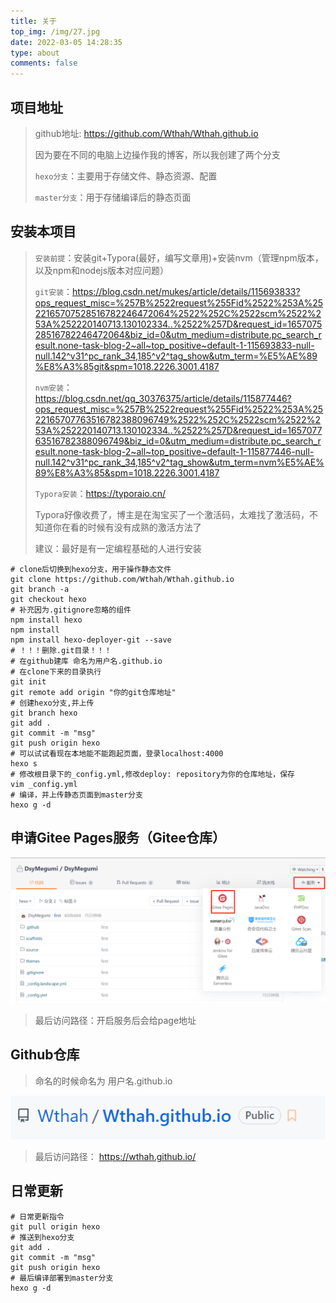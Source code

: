 ```yaml
---
title: 关于
top_img: /img/27.jpg
date: 2022-03-05 14:28:35
type: about
comments: false
---
```


## 项目地址

> github地址: https://github.com/Wthah/Wthah.github.io
>
> 因为要在不同的电脑上边操作我的博客，所以我创建了两个分支
>
> `hexo分支`：主要用于存储文件、静态资源、配置
>
> `master分支`：用于存储编译后的静态页面

## 安装本项目

> `安装前提`：安装git+Typora(最好，编写文章用)+安装nvm（管理npm版本，以及npm和nodejs版本对应问题）
>
> `git安装`：https://blog.csdn.net/mukes/article/details/115693833?ops_request_misc=%257B%2522request%255Fid%2522%253A%2522165707528516782246472064%2522%252C%2522scm%2522%253A%252220140713.130102334..%2522%257D&request_id=165707528516782246472064&biz_id=0&utm_medium=distribute.pc_search_result.none-task-blog-2~all~top_positive~default-1-115693833-null-null.142^v31^pc_rank_34,185^v2^tag_show&utm_term=%E5%AE%89%E8%A3%85git&spm=1018.2226.3001.4187
>
> `nvm安装`：https://blog.csdn.net/qq_30376375/article/details/115877446?ops_request_misc=%257B%2522request%255Fid%2522%253A%2522165707763516782388096749%2522%252C%2522scm%2522%253A%252220140713.130102334..%2522%257D&request_id=165707763516782388096749&biz_id=0&utm_medium=distribute.pc_search_result.none-task-blog-2~all~top_positive~default-1-115877446-null-null.142^v31^pc_rank_34,185^v2^tag_show&utm_term=nvm%E5%AE%89%E8%A3%85&spm=1018.2226.3001.4187
>
> `Typora安装`：https://typoraio.cn/
>
> Typora好像收费了，博主是在淘宝买了一个激活码，太难找了激活码，不知道你在看的时候有没有成熟的激活方法了
>
> 建议：最好是有一定编程基础的人进行安装

```shell
# clone后切换到hexo分支，用于操作静态文件
git clone https://github.com/Wthah/Wthah.github.io
git branch -a
git checkout hexo
# 补充因为.gitignore忽略的组件
npm install hexo
npm install
npm install hexo-deployer-git --save
# ！！！删除.git目录！！！
# 在github建库 命名为用户名.github.io
# 在clone下来的目录执行
git init
git remote add origin "你的git仓库地址"
# 创建hexo分支,并上传
git branch hexo
git add .
git commit -m "msg"
git push origin hexo
# 可以试试看现在本地能不能跑起页面，登录localhost:4000
hexo s
# 修改根目录下的_config.yml,修改deploy: repository为你的仓库地址，保存
vim _config.yml
# 编译，并上传静态页面到master分支
hexo g -d
```

## 申请Gitee Pages服务（Gitee仓库）

![image-20220706144551235](/img/about/image-20220706144551235.png)

> 最后访问路径：开启服务后会给page地址

## Github仓库

> 命名的时候命名为 用户名.github.io

![image-20220706144716251](/img/about/image-20220706144716251.png)

> 最后访问路径： https://wthah.github.io/

## 日常更新

```shell
# 日常更新指令
git pull origin hexo
# 推送到hexo分支
git add .
git commit -m "msg"
git push origin hexo
# 最后编译部署到master分支
hexo g -d
```

## 
